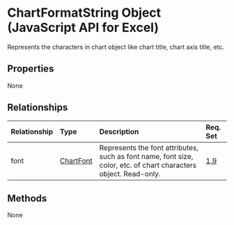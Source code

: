 # ChartFormatString Object (JavaScript API for Excel)

Represents the characters in chart object like chart title, chart axis title, etc.

## Properties

None

## Relationships
| Relationship | Type	|Description| Req. Set|
|:---------------|:--------|:----------|:----|
|font|[ChartFont](chartfont.md)|Represents the font attributes, such as font name, font size, color, etc. of chart characters object. Read-only.|[1.9](../requirement-sets/excel-api-requirement-sets.md)|

## Methods
None

